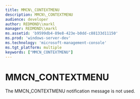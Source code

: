 ```yaml
---
title: MMCN\_CONTEXTMENU
description: MMCN\_CONTEXTMENU
audience: developer
author: REDMOND\\markl
manager: REDMOND\\markl
ms.assetid: 'b9599db4-89e8-423e-b0dd-c88133d11150'
ms.prod: 'windows-server-dev'
ms.technology: 'microsoft-management-console'
ms.tgt_platform: multiple
keywords: ["MMCN_CONTEXTMENU"]
---
```


# MMCN\_CONTEXTMENU

The MMCN\_CONTEXTMENU notification message is not used.

 

 




